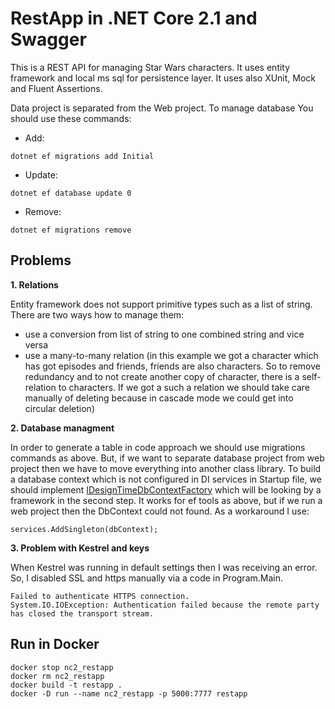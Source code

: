 # RestApp in .NET Core 2.1 and Swagger

This is a REST API for managing Star Wars characters. It uses entity framework and local ms sql for persistence layer. It uses also XUnit, Mock and Fluent Assertions.

Data project is separated from the Web project. To manage database You should use these commands:

- Add:
```
dotnet ef migrations add Initial
```
- Update:
```
dotnet ef database update 0
```
- Remove:
```
dotnet ef migrations remove
```
## Problems

**1. Relations**

Entity framework does not support primitive types such as a list of string. There are two ways how to manage them:
- use a conversion from list of string to one combined string and vice versa
- use a many-to-many relation (in this example we got a character which has got episodes and friends, friends are also characters. So to remove redundancy and to not create another copy of character, there is a self-relation to characters. If we got a such a relation we should take care manually of deleting because in cascade mode we could get into circular deletion)

**2. Database managment**

In order to generate a table in code approach we should use migrations commands as above. But, if we want to separate database project from web project then we have to move everything into another class library. To build a database context which is not configured in DI services in Startup file, we should implement [IDesignTimeDbContextFactory](https://docs.microsoft.com/en-us/ef/core/miscellaneous/cli/dbcontext-creation) which will be looking by a framework in the second step. It works for ef tools as above, but if we run a web project then the DbContext could not found. As a workaround I use:
```
services.AddSingleton(dbContext);
```
**3. Problem with Kestrel and keys**

When Kestrel was running in default settings then I was receiving an error. So, I disabled SSL and https manually via a code in Program.Main.
```
Failed to authenticate HTTPS connection.
System.IO.IOException: Authentication failed because the remote party has closed the transport stream.
```
## Run in Docker
```
docker stop nc2_restapp
docker rm nc2_restapp
docker build -t restapp .
docker -D run --name nc2_restapp -p 5000:7777 restapp
```
